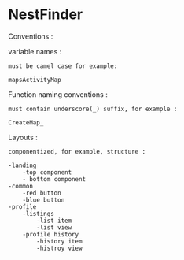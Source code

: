 # NestFinder

Conventions :

variable names :

	must be camel case for example:
	
	mapsActivityMap

Function naming conventions :

	must contain underscore(_) suffix, for example :

	CreateMap_


Layouts :

	componentized, for example, structure :

	-landing
		-top component
		- bottom component
	-common
		-red button
		-blue button
	-profile
		-listings
			-list item
			-list view
		-profile history
			-history item
			-histroy view


